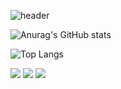 <!-- - 👋 Hi, I’m jihyun~
- 👀 I’m interested in >> books, music, new and challenging things
- 🌱 I’m currently learning >> html, css, scss, jquery, javascript, react.js, next.js
- 📫 How to reach me >> jkim68888@gmail.com -->

<!---****
jkim68888/jkim68888 is a ✨ **special** ✨ repository because its `README.md` (this file) appears on your GitHub profile.
You can click the Preview link to take a look at your changes. - 💞️ I’m looking to collaborate on ...
--->

![header](https://capsule-render.vercel.app/api?type=waving&color=gradient&height=170&section=header&text=Hi%20there,%20I'm%20Jihyun%20👋&fontAlignY=31&fontSize=30&fontColor=ffffff&descSize=22&descAlignY=48&descAlign=49)

<!-- <div align="center">

## 🔨 Tech Stack

<div>
  <img src="https://techstack-generator.vercel.app/graphql-icon.svg" alt="icon" width="64" height="64" />
</div>

## 👩 Me

</div> -->

![Anurag's GitHub stats](https://github-readme-stats.vercel.app/api?username=jkim68888&show_icons=true&theme=radical&count_private=true&include_all_commits=true)

![Top Langs](https://github-readme-stats.vercel.app/api/top-langs/?username=jkim68888&theme=radical&layout=compact&hide=html&langs_count=4&count_private=true)


<span>
<a target="_blank" href="https://jkim68888.tistory.com/"><img src="https://img.shields.io/badge/Blog-00CCBB?style=plastic&logo=blogger&logoColor=white" /></a>
</span>
<!-- <span>
<a target="_blank" href=""><img src="https://img.shields.io/badge/Resume-FC60A8?style=plastic&logo=notion&logoColor=white" /></a>
</span> -->
<span>
<a href="mailto:jkim68888@gmail.com"><img src="https://img.shields.io/badge/Gmail-ea4335?style=plastic&logo=gmail&logoColor=white" /></a>
</span>
<span>
<img src="https://hits.seeyoufarm.com/api/count/incr/badge.svg?url=https%3A%2F%2Fgithub.com%2Fjkim68888&count_bg=%2379C83D&title_bg=%23555555&icon=&icon_color=%23E7E7E7&title=hits&edge_flat=false"/>
</span>
